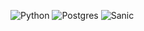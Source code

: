 ![Python](https://img.shields.io/badge/python-3670A0?style=for-the-badge&logo=python&logoColor=ffdd54)
![Postgres](https://img.shields.io/badge/postgres-%23316192.svg?style=for-the-badge&logo=postgresql&logoColor=white)
![Sanic](https://raw.githubusercontent.com/sanic-org/sanic-assets/master/png/sanic-framework-logo-400x97.png?style=for-the-badge&logo=sanic&logoColor=white)
